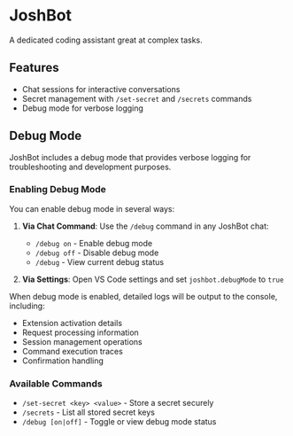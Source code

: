 # JoshBot

A dedicated coding assistant great at complex tasks.

## Features

- Chat sessions for interactive conversations
- Secret management with `/set-secret` and `/secrets` commands
- Debug mode for verbose logging

## Debug Mode

JoshBot includes a debug mode that provides verbose logging for troubleshooting and development purposes.

### Enabling Debug Mode

You can enable debug mode in several ways:

1. **Via Chat Command**: Use the `/debug` command in any JoshBot chat:
   - `/debug on` - Enable debug mode
   - `/debug off` - Disable debug mode
   - `/debug` - View current debug status

2. **Via Settings**: Open VS Code settings and set `joshbot.debugMode` to `true`

When debug mode is enabled, detailed logs will be output to the console, including:
- Extension activation details
- Request processing information
- Session management operations
- Command execution traces
- Confirmation handling

### Available Commands

- `/set-secret <key> <value>` - Store a secret securely
- `/secrets` - List all stored secret keys
- `/debug [on|off]` - Toggle or view debug mode status

